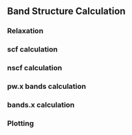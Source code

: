 ## Band Structure Calculation

### Relaxation

### scf calculation

### nscf calculation

### pw.x bands calculation

### bands.x calculation

### Plotting

